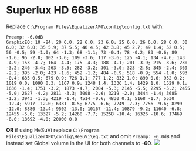 # Superlux HD 668B
Replace `C:\Program Files\EqualizerAPO\config\config.txt` with:
```
Preamp: -6.0dB
GraphicEQ: 10 -84; 20 6.0; 22 6.0; 23 6.0; 25 6.0; 26 6.0; 28 6.0; 30 6.0; 32 6.0; 35 5.9; 37 5.5; 40 4.5; 42 3.8; 45 2.7; 49 1.4; 52 0.5; 56 -0.5; 59 -1.0; 64 -1.3; 68 -1.1; 73 -0.4; 78 -0.2; 83 -0.6; 89 -1.6; 95 -2.8; 102 -3.6; 109 -3.6; 117 -3.6; 125 -4.1; 134 -4.6; 143 -4.9; 153 -4.7; 164 -4.4; 175 -4.3; 188 -4.1; 201 -3.9; 215 -3.6; 230 -3.2; 246 -3.4; 263 -3.5; 282 -3.2; 301 -3.0; 323 -2.8; 345 -2.4; 369 -2.2; 395 -2.0; 423 -1.6; 452 -1.2; 484 -0.9; 518 -0.9; 554 -1.0; 593 -0.4; 635 0.5; 679 0.9; 726 1.1; 777 1.2; 832 1.0; 890 0.6; 952 0.2; 1019 0.0; 1090 0.3; 1167 0.9; 1248 1.4; 1336 1.4; 1429 1.0; 1529 0.1; 1636 -1.4; 1751 -3.2; 1873 -4.7; 2004 -5.3; 2145 -5.5; 2295 -5.2; 2455 -5.0; 2627 -4.2; 2811 -3.3; 3008 -2.6; 3219 -2.0; 3444 -1.4; 3685 -1.2; 3943 -1.3; 4219 -1.4; 4514 -0.6; 4830 0.1; 5168 -1.7; 5530 -12.4; 5917 -12.0; 6331 -8.5; 6775 -6.6; 7249 -7.3; 7756 -9.6; 8299 -12.0; 8880 -13.4; 9502 -13.0; 10167 -11.4; 10879 -9.2; 11640 -6.8; 12455 -5.0; 13327 -5.2; 14260 -7.7; 15258 -10.4; 16326 -10.6; 17469 -8.0; 18692 -4.0; 20000 0.0
```
**OR** if using HeSuVi replace `C:\Program Files\EqualizerAPO\config\HeSuVi\eq.txt` and omit `Preamp: -6.0dB` and instead set Global volume in the UI for both channels to **-60**.
![](https://raw.githubusercontent.com/jaakkopasanen/AutoEq/master/results/Sonoma%20Model%20One/innerfidelity/onear/Superlux%20HD%20668B/Superlux%20HD%20668B.png)